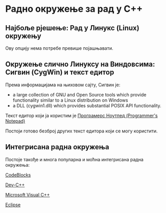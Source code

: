 # Радно окружење за рад у С++

## Најбоље рјешење: Рад у Линукс (Linux) окружењу

Ову опцију нема потребе превише појашњавати.

## Окружење слично Линуксу на Виндовсима: Сигвин (CygWin) и текст едитор

Према информацијама на њиховом сајту, Сигвин је:

* a large collection of GNU and Open Source tools which provide functionality similar to a Linux distribution on Windows
* a DLL (cygwin1.dll) which provides substantial POSIX API functionality.

Текст едитор који ја користим је [Програмерс Ноутпед (Programmer's Notepad)](http://www.pnotepad.org/)

Постоји готово безброј других текст едитора који се могу користити.

## Интегрисана радна окружења

Постоје такође и многа популарна и моћна интегрисана радна окружења:

[CodeBlocks](http://www.codeblocks.org/)

[Dev-C++](http://www.bloodshed.net/devcpp.html)

[Microsoft Visual C++](https://en.wikipedia.org/wiki/Microsoft_Visual_C%2B%2B)

[Eclipse](https://eclipse.org/cdt/)
